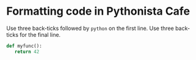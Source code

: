 # Formatting code in Pythonista Cafe

Use three back-ticks followed by `python` on the first line.  Use three back-ticks
for the final line.

```python
def myfunc():
   return 42
```
